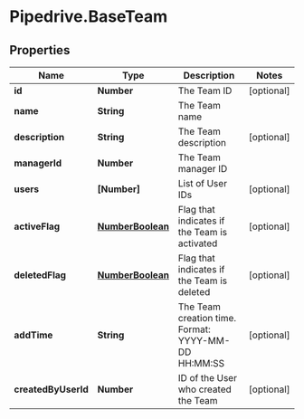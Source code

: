 # Pipedrive.BaseTeam

## Properties

Name | Type | Description | Notes
------------ | ------------- | ------------- | -------------
**id** | **Number** | The Team ID | [optional] 
**name** | **String** | The Team name | 
**description** | **String** | The Team description | [optional] 
**managerId** | **Number** | The Team manager ID | 
**users** | **[Number]** | List of User IDs | [optional] 
**activeFlag** | [**NumberBoolean**](NumberBoolean.md) | Flag that indicates if the Team is activated | [optional] 
**deletedFlag** | [**NumberBoolean**](NumberBoolean.md) | Flag that indicates if the Team is deleted | [optional] 
**addTime** | **String** | The Team creation time. Format: YYYY-MM-DD HH:MM:SS | [optional] 
**createdByUserId** | **Number** | ID of the User who created the Team | [optional] 


